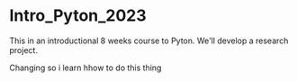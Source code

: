 # Intro_Pyton_2023
This in an introductional 8 weeks course to Pyton. We'll develop a research project.

Changing so i learn hhow to do this thing
